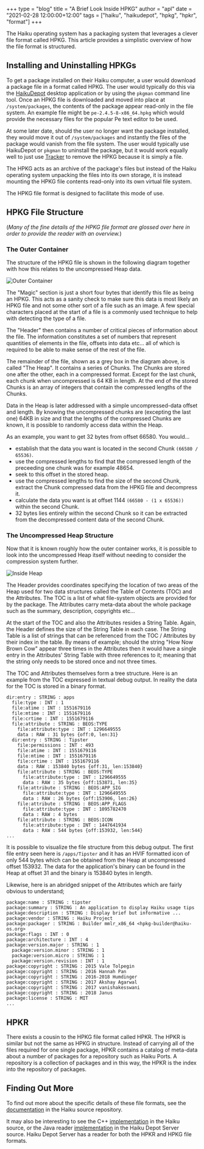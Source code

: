 +++
type = "blog"
title = "A Brief Look Inside HPKG"
author = "apl"
date = "2021-02-28 12:00:00+12:00"
tags = ["haiku", "haikudepot", "hpkg", "hpkr", "format"]
+++

The Haiku operating system has a packaging system that leverages a clever file format called HPKG.  This article provides a simplistic overview of how the file format is structured.

## Installing and Uninstalling HPKGs

To get a package installed on their Haiku computer, a user would download a package file in a format called HPKG.  The user would typically do this via the [HaikuDepot](https://www.haiku-os.org/docs/userguide/en/applications/haikudepot.html) desktop application or by using the `pkgman` command line tool.  Once an HPKG file is downloaded and moved into place at `/system/packages`, the contents of the package appear read-only in the file system.  An example file might be `pe-2.4.5-8-x86_64.hpkg` which would provide the necessary files for the popular Pe text editor to be used.

At some later date, should the user no longer want the package installed, they would move it out of `/system/packages` and instantly the files of the package would vanish from the file system.  The user would typically use HaikuDepot or `pkgman` to uninstall the package, but it would work equally well to just use [Tracker](https://www.haiku-os.org/docs/userguide/en/tracker.html) to remove the HPKG because it is simply a file.

The HPKG acts as an archive of the package's files but instead of the Haiku operating system unpacking the files into its own storage, it is instead mounting the HPKG file contents read-only into its own virtual file system.

The HPKG file format is designed to facilitate this mode of use.

## HPKG File Structure

(_Many of the fine details of the HPKG file format are glossed over here in order to provide the reader with an overview._)

### The Outer Container

The structure of the HPKG file is shown in the following diagram together with how this relates to the uncompressed Heap data.

![Outer Container](/files/blog/apl/look_at_hpkg/outercontainer.png)

The "Magic" section is just a short four bytes that identify this file as being an HPKG.  This acts as a sanity check to make sure this data is most likely an HPKG file and not some other sort of a file such as an image.  A few special characters placed at the start of a file is a commonly used technique to help with detecting the type of a file.

The "Header" then contains a number of critical pieces of information about the file.  The information constitutes a set of numbers that represent quantities of elements in the file, offsets into data etc... all of which is required to be able to make sense of the rest of the file.

The remainder of the file, shown as a grey box in the diagram above, is called "The Heap".  It contains a series of Chunks.  The Chunks are stored one after the other, each in a compressed format.  Except for the last chunk, each chunk when uncompressed is 64 KB in length.  At the end of the stored Chunks is an array of integers that contain the compressed lengths of the Chunks.

Data in the Heap is later addressed with a simple uncompressed-data offset and length.  By knowing the uncompressed chunks are (excepting the last one) 64KB in size and that the lengths of the compressed Chunks are known, it is possible to randomly access data within the Heap.

As an example, you want to get 32 bytes from offset 66580.  You would...

* establish that the data you want is located in the second Chunk `(66580 / 65536)`.
* use the compressed lengths to find that the compressed length of the preceeding one chunk was for example 48654.
* seek to this offset in the stored heap.
* use the compressed lengths to find the size of the second Chunk, extract the Chunk compressed data from the HPKG file and decompress it.
* calculate the data you want is at offset 1144 `(66580 - (1 x 65536))` within the second Chunk.
* 32 bytes lies entirely within the second Chunk so it can be extracted from the decompressed content data of the second Chunk.

### The Uncompressed Heap Structure

Now that it is known roughly how the outer container works, it is possible to look into the uncompressed Heap itself without needing to consider the compression system further.

![Inside Heap](/files/blog/apl/look_at_hpkg/insideheap.png)

The Header provides coordinates specifying the location of two areas of the Heap used for two data structures called the Table of Contents (TOC) and the Attributes.  The TOC is a list of what file-system objects are provided for by the package.  The Attributes carry meta-data about the whole package such as the summary, description, copyrights etc...

At the start of the TOC and also the Attributes resides a String Table.  Again, the Header defines the size of the String Table in each case.  The String Table is a list of strings that can be referenced from the TOC / Attributes by their index in the table.  By means of example; should the string "How Now Brown Cow" appear three times in the Attributes then it would have a single entry in the Attributes' String Table with three references to it; meaning that the string only needs to be stored once and not three times.

The TOC and Attributes themselves form a tree structure.  Here is an example from the TOC expressed in textual debug output.  In reality the data for the TOC is stored in a binary format.

```
dir:entry : STRING : apps
  file:type : INT : 1
  file:atime : INT : 1551679116
  file:mtime : INT : 1551679116
  file:crtime : INT : 1551679116
  file:attribute : STRING : BEOS:TYPE
    file:attribute:type : INT : 1296649555
    data : RAW : 31 bytes {off:0, len:31}
  dir:entry : STRING : Tipster
    file:permissions : INT : 493
    file:atime : INT : 1551679116
    file:mtime : INT : 1551679116
    file:crtime : INT : 1551679116
    data : RAW : 153840 bytes {off:31, len:153840}
    file:attribute : STRING : BEOS:TYPE
      file:attribute:type : INT : 1296649555
      data : RAW : 35 bytes {off:153871, len:35}
    file:attribute : STRING : BEOS:APP_SIG
      file:attribute:type : INT : 1296649555
      data : RAW : 26 bytes {off:153906, len:26}
    file:attribute : STRING : BEOS:APP_FLAGS
      file:attribute:type : INT : 1095782470
      data : RAW : 4 bytes
    file:attribute : STRING : BEOS:ICON
      file:attribute:type : INT : 1447641934
      data : RAW : 544 bytes {off:153932, len:544}
...
```

It is possible to visualize the file structure from this debug output.  The first file entry seen here is `/apps/Tipster` and it has an HVIF formatted icon of only 544 bytes which can be obtained from the Heap at uncompressed offset 153932.  The data for the application's binary can be found in the Heap at offset 31 and the binary is 153840 bytes in length.

Likewise, here is an abridged snippet of the Attributes which are fairly obvious to understand;

```
package:name : STRING : tipster
package:summary : STRING : An application to display Haiku usage tips
package:description : STRING : Display brief but informative ...
package:vendor : STRING : Haiku Project
package:packager : STRING : Builder mmlr_x86_64 <hpkg-builder@haiku-os.org>
package:flags : INT : 0
package:architecture : INT : 4
package:version.major : STRING : 1
  package:version.minor : STRING : 1
  package:version.micro : STRING : 1
  package:version.revision : INT : 1
package:copyright : STRING : 2015 Vale Tolpegin
package:copyright : STRING : 2016 Hannah Pan
package:copyright : STRING : 2016-2018 Humdinger
package:copyright : STRING : 2017 Akshay Agarwal
package:copyright : STRING : 2017 vanishakesswani
package:copyright : STRING : 2018 Janus
package:license : STRING : MIT
...
```

## HPKR

There exists a cousin to the HPKG file format called HPKR.  The HPKR is similar but not the same as HPKG in structure.  Instead of carrying all of the files required for one single package, HPKR contains a catalog of meta-data about a number of packages for a repository such as Haiku Ports.  A repository is a collection of packages and in this way, the HPKR is the index into the repository of packages.

## Finding Out More

To find out more about the specific details of these file formats, see the [documentation](https://git.haiku-os.org/haiku/tree/docs/develop/packages/FileFormat.rst) in the Haiku source repository.

It may also be interesting to see the C++ [implementation](https://git.haiku-os.org/haiku/tree/src/kits/package/hpkg) in the Haiku source, or the Java reader [implementation](https://github.com/haiku/haikudepotserver/tree/master/haikudepotserver-packagefile) in the Haiku Depot Server source.  Haiku Depot Server has a reader for both the HPKR and HPKG file formats.
